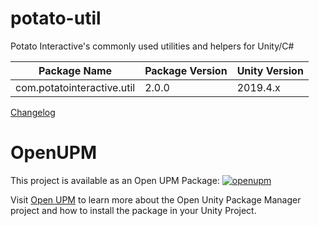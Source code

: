 # potato-util
Potato Interactive's commonly used utilities and helpers for Unity/C#

| Package Name | Package Version | Unity Version |
|-----|-----|-----|
| com.potatointeractive.util | 2.0.0 | 2019.4.x |

[Changelog](CHANGELOG.md)

# OpenUPM
This project is available as an Open UPM Package: [![openupm](https://img.shields.io/npm/v/com.potatointeractive.util?label=openupm&registry_uri=https://package.openupm.com)](https://openupm.com/packages/com.potatointeractive.util/)

Visit [Open UPM](https://openupm.com) to learn more about the Open Unity Package Manager project and how to install the package in your Unity Project.